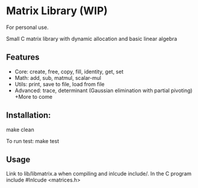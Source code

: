 # Matrix Library (WIP)
For personal use.

Small C matrix library with dynamic allocation and basic linear algebra

## Features
- Core: create, free, copy, fill, identity, get, set
- Math: add, sub, matmul, scalar-mul
- Utils: print, save to file, load from file
- Advanced: trace, determinant (Gaussian elimination with partial pivoting)
+More to come

## Installation: 
make clean

To run test:
make test

## Usage
Link to lib/libmatrix.a when compiling and inlcude include/.
In the C program include 
#Inlcude <matrices.h>
